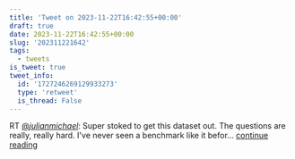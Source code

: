 ```yaml
---
title: 'Tweet on 2023-11-22T16:42:55+00:00'
draft: true
date: 2023-11-22T16:42:55+00:00
slug: '202311221642'
tags:
  - tweets
is_tweet: true
tweet_info:
  id: '1727246269129933273'
  type: 'retweet'
  is_thread: False
---
```




RT [@_julianmichael_](https://x.com/_julianmichael_): Super stoked to get this dataset out. The questions are really, really hard. I've never seen a benchmark like it befor… [continue reading](https://x.com/sytelus/status/1727246269129933273)
